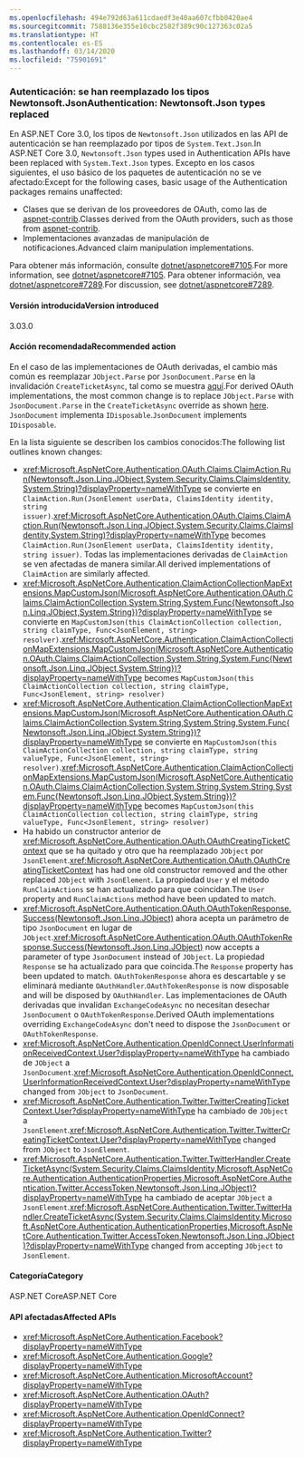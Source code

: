 ```yaml
---
ms.openlocfilehash: 494e792d63a611cdaedf3e40aa607cfbb0420ae4
ms.sourcegitcommit: 7588136e355e10cbc2582f389c90c127363c02a5
ms.translationtype: HT
ms.contentlocale: es-ES
ms.lasthandoff: 03/14/2020
ms.locfileid: "75901691"
---
```

### <a name="authentication-newtonsoftjson-types-replaced"></a><span data-ttu-id="4cfb9-101">Autenticación: se han reemplazado los tipos Newtonsoft.Json</span><span class="sxs-lookup"><span data-stu-id="4cfb9-101">Authentication: Newtonsoft.Json types replaced</span></span>

<span data-ttu-id="4cfb9-102">En ASP.NET Core 3.0, los tipos de `Newtonsoft.Json` utilizados en las API de autenticación se han reemplazado por tipos de `System.Text.Json`.</span><span class="sxs-lookup"><span data-stu-id="4cfb9-102">In ASP.NET Core 3.0, `Newtonsoft.Json` types used in Authentication APIs have been replaced with `System.Text.Json` types.</span></span> <span data-ttu-id="4cfb9-103">Excepto en los casos siguientes, el uso básico de los paquetes de autenticación no se ve afectado:</span><span class="sxs-lookup"><span data-stu-id="4cfb9-103">Except for the following cases, basic usage of the Authentication packages remains unaffected:</span></span>

* <span data-ttu-id="4cfb9-104">Clases que se derivan de los proveedores de OAuth, como las de [aspnet-contrib](https://github.com/aspnet-contrib/AspNet.Security.OAuth.Providers).</span><span class="sxs-lookup"><span data-stu-id="4cfb9-104">Classes derived from the OAuth providers, such as those from [aspnet-contrib](https://github.com/aspnet-contrib/AspNet.Security.OAuth.Providers).</span></span>
* <span data-ttu-id="4cfb9-105">Implementaciones avanzadas de manipulación de notificaciones.</span><span class="sxs-lookup"><span data-stu-id="4cfb9-105">Advanced claim manipulation implementations.</span></span>

<span data-ttu-id="4cfb9-106">Para obtener más información, consulte [dotnet/aspnetcore#7105](https://github.com/dotnet/aspnetcore/pull/7105).</span><span class="sxs-lookup"><span data-stu-id="4cfb9-106">For more information, see [dotnet/aspnetcore#7105](https://github.com/dotnet/aspnetcore/pull/7105).</span></span> <span data-ttu-id="4cfb9-107">Para obtener información, vea [dotnet/aspnetcore#7289](https://github.com/dotnet/aspnetcore/issues/7289).</span><span class="sxs-lookup"><span data-stu-id="4cfb9-107">For discussion, see [dotnet/aspnetcore#7289](https://github.com/dotnet/aspnetcore/issues/7289).</span></span>

#### <a name="version-introduced"></a><span data-ttu-id="4cfb9-108">Versión introducida</span><span class="sxs-lookup"><span data-stu-id="4cfb9-108">Version introduced</span></span>

<span data-ttu-id="4cfb9-109">3.0</span><span class="sxs-lookup"><span data-stu-id="4cfb9-109">3.0</span></span>

#### <a name="recommended-action"></a><span data-ttu-id="4cfb9-110">Acción recomendada</span><span class="sxs-lookup"><span data-stu-id="4cfb9-110">Recommended action</span></span>

<span data-ttu-id="4cfb9-111">En el caso de las implementaciones de OAuth derivadas, el cambio más común es reemplazar `JObject.Parse` por `JsonDocument.Parse` en la invalidación `CreateTicketAsync`, tal como se muestra [aquí](https://github.com/dotnet/aspnetcore/pull/7105/files?utf8=%E2%9C%93&diff=unified&w=1#diff-e1c9f9740a6fe8021020a6f249c589b0L40).</span><span class="sxs-lookup"><span data-stu-id="4cfb9-111">For derived OAuth implementations, the most common change is to replace `JObject.Parse` with `JsonDocument.Parse` in the `CreateTicketAsync` override as shown [here](https://github.com/dotnet/aspnetcore/pull/7105/files?utf8=%E2%9C%93&diff=unified&w=1#diff-e1c9f9740a6fe8021020a6f249c589b0L40).</span></span> <span data-ttu-id="4cfb9-112">`JsonDocument` implementa `IDisposable`.</span><span class="sxs-lookup"><span data-stu-id="4cfb9-112">`JsonDocument` implements `IDisposable`.</span></span>

<span data-ttu-id="4cfb9-113">En la lista siguiente se describen los cambios conocidos:</span><span class="sxs-lookup"><span data-stu-id="4cfb9-113">The following list outlines known changes:</span></span>

- <span data-ttu-id="4cfb9-114"><xref:Microsoft.AspNetCore.Authentication.OAuth.Claims.ClaimAction.Run(Newtonsoft.Json.Linq.JObject,System.Security.Claims.ClaimsIdentity,System.String)?displayProperty=nameWithType> se convierte en `ClaimAction.Run(JsonElement userData, ClaimsIdentity identity, string issuer)`.</span><span class="sxs-lookup"><span data-stu-id="4cfb9-114"><xref:Microsoft.AspNetCore.Authentication.OAuth.Claims.ClaimAction.Run(Newtonsoft.Json.Linq.JObject,System.Security.Claims.ClaimsIdentity,System.String)?displayProperty=nameWithType> becomes `ClaimAction.Run(JsonElement userData, ClaimsIdentity identity, string issuer)`.</span></span> <span data-ttu-id="4cfb9-115">Todas las implementaciones derivadas de `ClaimAction` se ven afectadas de manera similar.</span><span class="sxs-lookup"><span data-stu-id="4cfb9-115">All derived implementations of `ClaimAction` are similarly affected.</span></span>
- <span data-ttu-id="4cfb9-116"><xref:Microsoft.AspNetCore.Authentication.ClaimActionCollectionMapExtensions.MapCustomJson(Microsoft.AspNetCore.Authentication.OAuth.Claims.ClaimActionCollection,System.String,System.Func{Newtonsoft.Json.Linq.JObject,System.String})?displayProperty=nameWithType> se convierte en `MapCustomJson(this ClaimActionCollection collection, string claimType, Func<JsonElement, string> resolver)`.</span><span class="sxs-lookup"><span data-stu-id="4cfb9-116"><xref:Microsoft.AspNetCore.Authentication.ClaimActionCollectionMapExtensions.MapCustomJson(Microsoft.AspNetCore.Authentication.OAuth.Claims.ClaimActionCollection,System.String,System.Func{Newtonsoft.Json.Linq.JObject,System.String})?displayProperty=nameWithType> becomes `MapCustomJson(this ClaimActionCollection collection, string claimType, Func<JsonElement, string> resolver)`</span></span>
- <span data-ttu-id="4cfb9-117"><xref:Microsoft.AspNetCore.Authentication.ClaimActionCollectionMapExtensions.MapCustomJson(Microsoft.AspNetCore.Authentication.OAuth.Claims.ClaimActionCollection,System.String,System.String,System.Func{Newtonsoft.Json.Linq.JObject,System.String})?displayProperty=nameWithType> se convierte en `MapCustomJson(this ClaimActionCollection collection, string claimType, string valueType, Func<JsonElement, string> resolver)`.</span><span class="sxs-lookup"><span data-stu-id="4cfb9-117"><xref:Microsoft.AspNetCore.Authentication.ClaimActionCollectionMapExtensions.MapCustomJson(Microsoft.AspNetCore.Authentication.OAuth.Claims.ClaimActionCollection,System.String,System.String,System.Func{Newtonsoft.Json.Linq.JObject,System.String})?displayProperty=nameWithType> becomes `MapCustomJson(this ClaimActionCollection collection, string claimType, string valueType, Func<JsonElement, string> resolver)`</span></span>
- <span data-ttu-id="4cfb9-118">Ha habido un constructor anterior de <xref:Microsoft.AspNetCore.Authentication.OAuth.OAuthCreatingTicketContext> que se ha quitado y otro que ha reemplazado `JObject` por `JsonElement`.</span><span class="sxs-lookup"><span data-stu-id="4cfb9-118"><xref:Microsoft.AspNetCore.Authentication.OAuth.OAuthCreatingTicketContext> has had one old constructor removed and the other replaced `JObject` with `JsonElement`.</span></span> <span data-ttu-id="4cfb9-119">La propiedad `User` y el método `RunClaimActions` se han actualizado para que coincidan.</span><span class="sxs-lookup"><span data-stu-id="4cfb9-119">The `User` property and `RunClaimActions` method have been updated to match.</span></span>
- <span data-ttu-id="4cfb9-120"><xref:Microsoft.AspNetCore.Authentication.OAuth.OAuthTokenResponse.Success(Newtonsoft.Json.Linq.JObject)> ahora acepta un parámetro de tipo `JsonDocument` en lugar de `JObject`.</span><span class="sxs-lookup"><span data-stu-id="4cfb9-120"><xref:Microsoft.AspNetCore.Authentication.OAuth.OAuthTokenResponse.Success(Newtonsoft.Json.Linq.JObject)> now accepts a parameter of type `JsonDocument` instead of `JObject`.</span></span> <span data-ttu-id="4cfb9-121">La propiedad `Response` se ha actualizado para que coincida.</span><span class="sxs-lookup"><span data-stu-id="4cfb9-121">The `Response` property has been updated to match.</span></span> <span data-ttu-id="4cfb9-122">`OAuthTokenResponse` ahora es descartable y se eliminará mediante `OAuthHandler`.</span><span class="sxs-lookup"><span data-stu-id="4cfb9-122">`OAuthTokenResponse` is now disposable and will be disposed by `OAuthHandler`.</span></span> <span data-ttu-id="4cfb9-123">Las implementaciones de OAuth derivadas que invalidan `ExchangeCodeAsync` no necesitan desechar `JsonDocument` o `OAuthTokenResponse`.</span><span class="sxs-lookup"><span data-stu-id="4cfb9-123">Derived OAuth implementations overriding `ExchangeCodeAsync` don't need to dispose the `JsonDocument` or `OAuthTokenResponse`.</span></span>
- <span data-ttu-id="4cfb9-124"><xref:Microsoft.AspNetCore.Authentication.OpenIdConnect.UserInformationReceivedContext.User?displayProperty=nameWithType> ha cambiado de `JObject` a `JsonDocument`.</span><span class="sxs-lookup"><span data-stu-id="4cfb9-124"><xref:Microsoft.AspNetCore.Authentication.OpenIdConnect.UserInformationReceivedContext.User?displayProperty=nameWithType> changed from `JObject` to `JsonDocument`.</span></span>
- <span data-ttu-id="4cfb9-125"><xref:Microsoft.AspNetCore.Authentication.Twitter.TwitterCreatingTicketContext.User?displayProperty=nameWithType> ha cambiado de `JObject` a `JsonElement`.</span><span class="sxs-lookup"><span data-stu-id="4cfb9-125"><xref:Microsoft.AspNetCore.Authentication.Twitter.TwitterCreatingTicketContext.User?displayProperty=nameWithType> changed from `JObject` to `JsonElement`.</span></span>
- <span data-ttu-id="4cfb9-126"><xref:Microsoft.AspNetCore.Authentication.Twitter.TwitterHandler.CreateTicketAsync(System.Security.Claims.ClaimsIdentity,Microsoft.AspNetCore.Authentication.AuthenticationProperties,Microsoft.AspNetCore.Authentication.Twitter.AccessToken,Newtonsoft.Json.Linq.JObject)?displayProperty=nameWithType> ha cambiado de aceptar `JObject` a `JsonElement`.</span><span class="sxs-lookup"><span data-stu-id="4cfb9-126"><xref:Microsoft.AspNetCore.Authentication.Twitter.TwitterHandler.CreateTicketAsync(System.Security.Claims.ClaimsIdentity,Microsoft.AspNetCore.Authentication.AuthenticationProperties,Microsoft.AspNetCore.Authentication.Twitter.AccessToken,Newtonsoft.Json.Linq.JObject)?displayProperty=nameWithType> changed from accepting `JObject` to `JsonElement`.</span></span>

#### <a name="category"></a><span data-ttu-id="4cfb9-127">Categoría</span><span class="sxs-lookup"><span data-stu-id="4cfb9-127">Category</span></span>

<span data-ttu-id="4cfb9-128">ASP.NET Core</span><span class="sxs-lookup"><span data-stu-id="4cfb9-128">ASP.NET Core</span></span>

#### <a name="affected-apis"></a><span data-ttu-id="4cfb9-129">API afectadas</span><span class="sxs-lookup"><span data-stu-id="4cfb9-129">Affected APIs</span></span>

- <xref:Microsoft.AspNetCore.Authentication.Facebook?displayProperty=nameWithType>
- <xref:Microsoft.AspNetCore.Authentication.Google?displayProperty=nameWithType>
- <xref:Microsoft.AspNetCore.Authentication.MicrosoftAccount?displayProperty=nameWithType>
- <xref:Microsoft.AspNetCore.Authentication.OAuth?displayProperty=nameWithType>
- <xref:Microsoft.AspNetCore.Authentication.OpenIdConnect?displayProperty=nameWithType>
- <xref:Microsoft.AspNetCore.Authentication.Twitter?displayProperty=nameWithType>

<!--

#### Affected APIs

- `N:Microsoft.AspNetCore.Authentication.Facebook`
- `N:Microsoft.AspNetCore.Authentication.Google`
- `N:Microsoft.AspNetCore.Authentication.MicrosoftAccount`
- `N:Microsoft.AspNetCore.Authentication.OAuth`
- `N:Microsoft.AspNetCore.Authentication.OpenIdConnect`
- `N:Microsoft.AspNetCore.Authentication.Twitter`

-->
